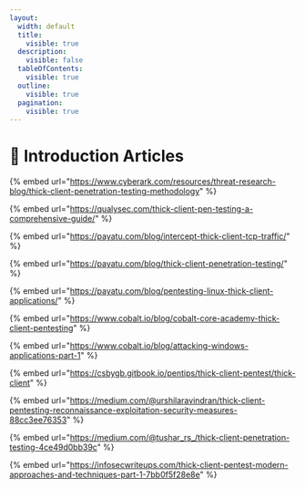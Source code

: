 ```yaml
---
layout:
  width: default
  title:
    visible: true
  description:
    visible: false
  tableOfContents:
    visible: true
  outline:
    visible: true
  pagination:
    visible: true
---
```


# 📑 Introduction Articles

{% embed url="https://www.cyberark.com/resources/threat-research-blog/thick-client-penetration-testing-methodology" %}

{% embed url="https://qualysec.com/thick-client-pen-testing-a-comprehensive-guide/" %}

{% embed url="https://payatu.com/blog/intercept-thick-client-tcp-traffic/" %}

{% embed url="https://payatu.com/blog/thick-client-penetration-testing/" %}

{% embed url="https://payatu.com/blog/pentesting-linux-thick-client-applications/" %}

{% embed url="https://www.cobalt.io/blog/cobalt-core-academy-thick-client-pentesting" %}

{% embed url="https://www.cobalt.io/blog/attacking-windows-applications-part-1" %}

{% embed url="https://csbygb.gitbook.io/pentips/thick-client-pentest/thick-client" %}

{% embed url="https://medium.com/@urshilaravindran/thick-client-pentesting-reconnaissance-exploitation-security-measures-88cc3ee76353" %}

{% embed url="https://medium.com/@tushar_rs_/thick-client-penetration-testing-4ce49d0bb39c" %}

{% embed url="https://infosecwriteups.com/thick-client-pentest-modern-approaches-and-techniques-part-1-7bb0f5f28e8e" %}

